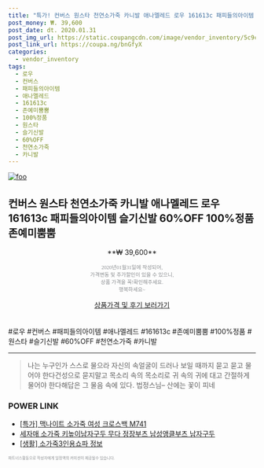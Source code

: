 ```yaml
--- 
title: "특가! 컨버스 원스타 천연소가죽 카니발 애나멜레드 로우 161613c 패피들의아이템 슬기신발..." 
post_money: ₩. 39,600 
post_date: dt. 2020.01.31 
post_img_url: https://static.coupangcdn.com/image/vendor_inventory/5c9c/311ad13f6e1b7772ffbf777e89ca12209d2ddc3fb0d069441130987b891c.jpg 
post_link_url: https://coupa.ng/bnGfyX 
categories: 
  - vendor_inventory 
tags: 
  - 로우 
  - 컨버스 
  - 패피들의아이템 
  - 애나멜레드 
  - 161613c 
  - 존예미뿜뿜 
  - 100%정품 
  - 원스타 
  - 슬기신발 
  - 60%OFF 
  - 천연소가죽 
  - 카니발 
--- 
```

[![foo](https://static.coupangcdn.com/image/vendor_inventory/5c9c/311ad13f6e1b7772ffbf777e89ca12209d2ddc3fb0d069441130987b891c.jpg)](https://coupa.ng/bnGfyX) 

## 컨버스 원스타 천연소가죽 카니발 애나멜레드 로우 161613c 패피들의아이템 슬기신발 60%OFF 100%정품 존예미뿜뿜 
<p style="text-align: center;">**₩ 39,600**</p> 
<p style="text-align: center;"><span style="color: #898c8f; font-family: Georgia,Times,serif; font-size: 0.75em;">2020년01월31일에 작성되어, <br>가격변동 및 추가할인이 있을 수 있으니,<br> 상품 가격을 꼭!확인해주세요.<br>행복하세요~</span> 
</p>	 
<div markdown="0" style="text-align: center;"><a href="https://coupa.ng/bnGfyX" class="btn btn--success">상품가격 및 후기 보러가기</a></div> 
<br><br> 
  #로우 #컨버스 #패피들의아이템 #애나멜레드 #161613c #존예미뿜뿜 #100%정품 #원스타 #슬기신발 #60%OFF #천연소가죽 #카니발 
<hr> 

> 나는 누구인가 스스로 물으라 자신의 속얼굴이 드러나 보일 때까지 묻고 묻고 물어야 한다건성으로 묻지말고 목소리 속의 목소리로 귀 속의 귀에 대고 간절하게 물어야 한다해답은 그 물음 속에 있다. 법정스님–  산에는 꽃이 피네 


### POWER LINK

* <a href="https://blog.naver.com/sakai111/221790448988" target="_blank">[특가] 맥나이트 소가죽 여성 크로스백 M741</a>
* <a href="https://blog.naver.com/sakai111/221785181999" target="_blank">세자매 소가죽 키높이남자구두 무다 정장부츠 남성앵클부츠 남자구두</a>
* <a href="https://blog.naver.com/santokki14/221770280463" target="_blank"> [생활] 소가죽3인용쇼파 정보 </a>

<span style="color: #898c8f; font-family: Georgia,Times,serif; font-size: 0.55em;">파트너스활동으로 작성자에게 일정액의 커미션이 제공될수 있습니다.</span> 
